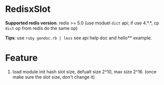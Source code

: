# RedisxSlot

**Supported redis version**: redis >= 5.0 (use moduel `dict` api; if use 4.\*.\*, cp `dict` op from redis do the same op)

**Tips**: use `ruby gendoc.rb | less` see api help doc and hello** example.

# Feature
1. load module init hash slot size, defualt size 2^10, max size 2^16. (once make sure the slot size, don't change it)